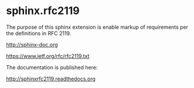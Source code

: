 # sphinx.rfc2119

The purpose of this sphinx extension is enable markup of requirements per the definitions in RFC 2119. 

http://sphinx-doc.org

https://www.ietf.org/rfc/rfc2119.txt

The documentation is published here:

http://sphinxrfc2119.readthedocs.org

